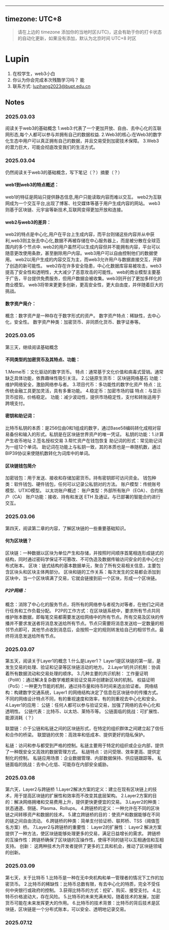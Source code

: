   ---
timezone: UTC+8
---

> 请在上边的 timezone 添加你的当地时区(UTC)，这会有助于你的打卡状态的自动化更新，如果没有添加，默认为北京时间 UTC+8 时区


# Lupin

1. 在校学生，web3小白
2. 你认为你会完成本次残酷学习吗？ 能
3. 联系方式: luzihang2023@bupt.edu.cn

## Notes

<!-- Content_START -->

### 2025.03.03
阅读关于web3的基础概念
1.web3:代表了一个更加开放、自由、去中心化的互联网形态,每个人都可以参与并拥有自己的数据权益.
2.Web3的核心:在Web3的数字化生态中用户可以真正拥有自己的数据，并且交易受到加密技术保障。
3.Web3 的潜力巨大，可能会彻底改变我们的生活方式。

### 2025.03.04
仍然阅读关于web3的基础概念，写下笔记（？）摘要（？）
#### web1到web3的特点概述：
web1的特征是网站只提供静态信息,用户只能读取内容而难以交互。
web2为互联网成为一个交互平台,出现了博客、社交媒体等基于用户生成内容的网站。
web3则基于区块链、元宇宙等新技术,互联网变得更加开放和连接。

#### web2与web3的差异：
web2的特点是中心化,用户在平台上生成内容，而平台则储这些内容并从中获利,web3则主张去中心化,数据不再被存储在中心服务器上，而是被分散在全球范围内的多个节点中.
web2的用户虽然可以生成内容但并不能拥有内容，平台可以随意更改使用条款，甚至删除用户内容。web3用户可以自由控制他们的数据使用。
web2以用户生成的内容交互为主，而web3允许用户与数据直接交互，开辟了创造的新可能性。
web2存在许多安全隐患，中心化数据库容易被攻击，web3提高了安全性和透明性，大大减少了恶意攻击的可能性。
web的商业模型主要基于广告，平台提供免费服务，但用户数据会被收集。web3则开创了更加多样化的商业模型。
web3将带来更更多创新，更高安全性，更大自由度，并伴随着巨大的挑战。

#### 数字资产简介：
概念：数字资产是一种存在于数字形式的资产。
数字资产特点：稀缺性，去中心化，安全性。
数字资产种类：加密货币、非同质化货币、数字证券等。

### 2025.03.05
第三天，继续阅读基础概念
#### 不同类型的加密货币及其特点、功能：
1.Meme币：文化驱动的数字货币。
  特点：通常基于文化价值和病毒式营销。通常缺乏具体功能，依靠趣味性吸引关注。
2.公链原生货币： 区块链网络基石
  功能：维护网络安全，激励网络参与者。
3.项目代币：多功能性的数字化资产
  特点：比传统金融工具更加灵活，具有多重功能。
4.稳定币：加密市场的锚
  特点：与显示货币挂钩，价格稳定。
  功能：减少波动性，提供市场稳定性，支付和转账适用于跨境支付。

#### 密钥和助记词：
比特币私钥的本质：是256位由0和1组成的数字，通过Base58编码转化成相对容易备份和输入的形式。私钥是在区块链世界资产的唯一凭证。
私钥的功能：1.计算产生收币地址 2.签名授权交易 3.帮忙资产在钱包恢复
助记词的形式：常见助记词为一组12个单词。
助记词在功能上与私钥一致，其的本质也是一串随机数，通过BIP39协议来使随机数转化为词库中的单词。

#### 区块链钱包简介
加密钱包：用于发送、接收和存储加密货币。持有密钥即可访问资金。
钱包种类：软件钱包、硬件钱包，任何可以记录公私钥对的方法。
账户模型：传统账号模型、UTXO模型。
以太坊账户概述：
账户类型：外部所有账户（EOA）、合约账户（CA）
账户功能：接收、持有和发送 ETH 及通证。与已部署的智能合约进行交互。

### 2025.03.06
第四天，阅读第二章的内容，了解区块链的一些重要基础知识。
#### 何为区块链？
区块链：一种数据以区块为单位产生和存储，并按照时间顺序首尾相连形成链式的结构，同时通过密码学保证不可篡改、不可伪造及数据传输访问安全的去中心化分布式账本。
区块：链式结构的基本数据单元，聚合了所有交易相关信息，主要包含区块头和区块主体两部分。
区块和链的工作关系：每次发生的交易都会添加到区块中，当一个区块填满了交易，它就会链接到前一个区块，形成一个区块链。
##### P2P网络：
概念：消除了中心化的服务节点，将所有的网络参与者视为对等者，在他们之间进行任务和工作负载分配。
P2P的工作方式：在区块链系统中，要求所有节点共同维护账本数据，即每笔交易都需要发送给网络中的所有节点。所有交易及区块的传播并不要求发送者将消息发送给所有节点。节点只需要将消息发送给一定数量的相邻节点即可，其他节点收到消息后，会按照一定的规则转发给自己的相邻节点。最终将消息发送给所有节点。

### 2025.03.07
第五天，阅读关于Layer1的概念
1.什么是Layer1？ Layer1是区块链的第一层，是发生交易的处理、验证和记录等区块链活动的地方。
2.Layer1的共识机制：协调着所有数据流动和交易处理的顺序。
3.几种主要的共识机制：
工作量证明（PoW）：通过解决复杂数学难题来验证交易并创建新区块的机制。
权益证明（PoS）：一种更为节能的机制，通过持币量和持币时间来选出验证者。
网络结构：构建数字交通系统，Layer1 的网络结构决定了信息在区块链中的传播方式。不同的网络设计特点不同，有的重视速度和效率，有的则重视去中心化和安全。
4.Layer1的应用：
公链：任何人都可以参与验证交易，加强了网络的去中心化和透明性。
公链代表：比特币、以太坊、莱特币等。
公链面临的挑战：可扩展性、 能源消耗（？）

联盟链：介于公链和私链之间的区块链形式，在特定的组织群体之间建立起了信任和合作的桥梁。
联盟链的优势：高效率和低成本、提供更好的隐私保护。

私链：访问和参与都受到严格的控制。私链主要用于特定的组织或企业内部，提供了一种既安全又高效的数据管理方式。
私链特点：访问受限、效率更高、提供定制化的控制。
私链应用场景：企业数据管理、内部数据保持、供应链跟踪等。
私链面临的挑战：去中心化低、可能存在内部安全威胁。

### 2025.03.08
第六天，Layer2与跨链桥
1.Layer2解决方案的定义：建立在现有区块链上的技术，用于提高区块链的扩展性和效率而不改变其底层架构。
2.Layer2方案的目的：解决网络拥堵和交易费用上升，提供更快更便宜的交易。
3.Layer2的种类：状态通道、侧链、Plasma、Rollups。
4.跨链桥的定义：一种允许在不同的区块链之间转移资产和数据的技术。
5.建立跨链桥的目的：使资产和数据能够在不同的链之间自由流动。
6.跨链桥的种类：简单支付验证桥、联邦桥、TSS（阈值签名方案）桥。
7.Layer2与跨链桥的重要性：
Layer2的扩展性： Layer2 解决方案提供了一种方法，使区块链能够处理更多的交易，满足日益增长的需求。
跨链桥的互操作性：跨链桥确保了区块链的互操作性，使得不同的链可以互相通信和互相支持。
创新： 这两种技术为开发者提供了更多的工具和机会，推动了区块链领域的创新。

### 2025.03.09
第七天，关于比特币
1.比特币是一种在无中央机构和单一管理者的情况下工作的加密货币。
2.比特币的稀缺性：比特币总数有限，有去中心化的特质，完全不受任何中央银行或政府的控制。
3.获得比特币的方式：挖矿、购买、接受支付。
4.比特币价格波动大，存在风险。
5.比特币的未来充满未知，随着技术的发展，加密货币可能在未来发挥更大的作用。
6.比特币的技术背景：比特币的背后技术是区块链，区块链是一个分布式账本，可以安全、透明地记录交易。

### 2025.07.12

<!-- Content_END -->
